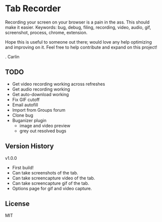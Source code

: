 # Tab Recorder
Recording your screen on your browser is a pain in the ass. This should make it easier.
Keywords: bug, debug, filing, recording, video, audio, gif, screenshot, process, chrome, extension.

Hope this is useful to someone out there; would love any help optimizing and improving on it. Feel free to help contribute and expand on this project!


. Carlin

## TODO
 - Get video recording working across refreshes
 - Get audio recording working
 - Get auto-download working
 - Fix GIF cutoff
 - Email autofill
 - Import from Groups forum
 - Clone bug
 - Buganizer plugin
     - image and video preview
     - grey out resolved bugs

## Version History
v1.0.0
 - First build!
 - Can take screenshots of the tab.
 - Can take screencapture video of the tab.
 - Can take screencapture gif of the tab.
 - Options page for gif and video capture.

## License
MIT
